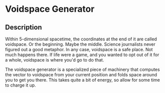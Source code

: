 # Voidspace Generator

## Description

Within 5-dimensional spacetime, the coordinates at the end of it are called voidspace. Or the beginning. Maybe the middle. Science journalists never figured out a good metaphor. In any case, voidspace is a safe place. Not much happens there. If life were a game, and you wanted to opt out of it for a whole, voidspace is where you'd go to do that.

The voidspace generator is a specialized piece of machinery that computes the vector to voidspace from your current position and folds space around you to get you there. This takes quite a bit of energy, so allow for some time to charge it up.
